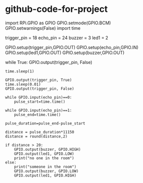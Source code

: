 # github-code-for-project
import RPi.GPIO as GPIO
GPIO.setmode(GPIO.BCM)
GPIO.setwarnings(False)
import time

trigger_pin = 18
echo_pin = 24
buzzer = 3
led1 = 2

GPIO.setup(trigger_pin,GPIO.OUT)
GPIO.setup(echo_pin,GPIO.IN)
GPIO.setup(led1,GPIO.OUT)
GPIO.setup(buzzer,GPIO.OUT)



while True:
    GPIO.output(trigger_pin, False)

    time.sleep(1)

    GPIO.output(trigger_pin, True)
    time.sleep(0.01)
    GPIO.output(trigger_pin, False)

    while GPIO.input(echo_pin)==0:
        pulse_start=time.time()

    while GPIO.input(echo_pin)==1:
        pulse_end=time.time()

    pulse_duration=pulse_end-pulse_start

    distance = pulse_duration*11150
    distance = round(distance,2)

    if distance > 20:
        GPIO.output(buzzer, GPIO.HIGH)
        GPIO.output(led1, GPIO.LOW)
        print("no one in the room")
    else:
        print("someone in the room")
        GPIO.output(buzzer, GPIO.LOW)
        GPIO.output(led1, GPIO.HIGH)
